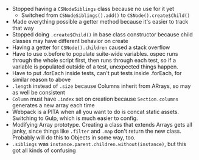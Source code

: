 - Stopped having a `CSNodeSiblings` class because no use for it yet
	- Switched from `CSNodeSiblings().add()` to `CSNode().create$Child()`
- Made everything possible a getter method because it's easier to track that way
- Stopped doing `.create$Child()` in base class constructor because child classes may have different behavior on create
- Having a getter for `CSNode().children` caused a stack overflow
- Have to use o.before to populate suite-wide variables. ospec runs through the whole script first, then runs through each test, so if a variable is populated outside of a test, unexpected things happen.
- Have to put .forEach inside tests, can't put tests inside .forEach, for similar reason to above
- `.length` instead of `.size` because Columns inherit from ARrays, so may as well be consistent
- `Column` must have `.index` set on creation because `Section.columns` generates a new array each time
- Webpack is a PITA when all you want to do is concat static assets. Switching to Gulp, which is much easier to config.
- Modifying Array prototype. Creating a class that extends Arrays gets all janky, since things like `.filter` and `.map` don't return the new class. Probably will do this to Objects in some way, too.
- `.siblings` was `instance.parent.children.without(instance)`, but this got all kinds of confusing
